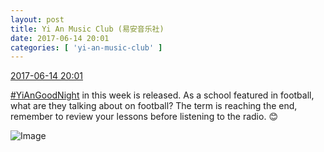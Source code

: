 ```yaml
---
layout: post
title: Yi An Music Club (易安音乐社)
date: 2017-06-14 20:01
categories: [ 'yi-an-music-club' ]
---
```


<div class="weibo-info">
  <a href="http://weibo.com/6094546964/F7OGEDOlT">2017-06-14 20:01</a>
</div>

[#YiAnGoodNight](http://weibo.com/p/10080892b104a59bff303ca883e7931b5b916e) in this week is released. As a school featured in football, what are they talking about on football? The term is reaching the end, remember to review your lessons before listening to the radio. :blush:

<!-- more -->

![Image](https://wx1.sinaimg.cn/mw690/006Es64Agy1fgkze57llwj30qf0kutce.jpg)
